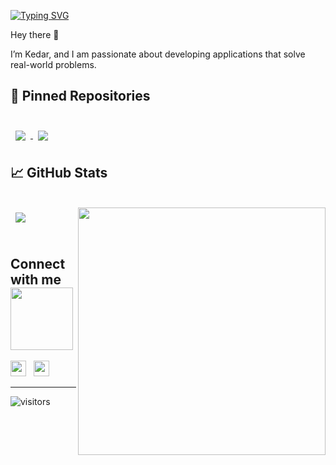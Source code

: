 [![Typing SVG](https://readme-typing-svg.herokuapp.com?font=Architects+Daughter&color=7AF79A&size=30&lines=Hey!+It's+Kedar!;I'm+a+CSE+Undergrad...;And+an+ML+Enthusiast)](https://git.io/typing-svg)

Hey there 👋

I’m Kedar, and I am passionate about developing applications that solve real-world problems.

## 📌 Pinned Repositories

<br>

<a href="https://github.com/kedarhub/Chat-App">
  <img align="center" style="margin:0.5rem" src="https://github-readme-stats.vercel.app/api/pin/?username=kedarhub&repo=chat-app&title_color=ffffff&text_color=c9cacc&icon_color=4AB197&bg_color=1A2B34" />
</a>

<a href="https://github.com/kedarhub/Chat-App">
  <img align="center" style="margin:0.5rem" src="https://github-readme-stats.vercel.app/api/pin/?username=kedarhub&repo=FLASK_TODO_APP&title_color=ffffff&text_color=c9cacc&icon_color=4AB197&bg_color=1A2B34" />
</a>

## &#x1f4c8; GitHub Stats

<br>

<a href="https://github.com/kedarhub">
  <img align="center" style="margin:0.5rem" src="https://github-readme-stats.vercel.app/api/top-langs/?username=kedarhub&hide=html,css&title_color=ffffff&text_color=c9cacc&icon_color=4AB197&bg_color=1A2B34" />
</a>

<a href="https://github.com/rohitkrtiwari/">
  <img align="right" width=396 src="https://github-readme-stats.vercel.app/api?username=kedarhub&show_icons=true&theme=react&border_color=61dafb&hide_border=true" />
</a>
<br>
<br>

<h2> Connect with me <img src='https://raw.githubusercontent.com/ShahriarShafin/ShahriarShafin/main/Assets/handshake.gif' width="100px"> </h2>
   <a href="https://www.linkedin.com/in/kedar-singh-9505a3243/" target="_blank"><img height="25" src="https://raw.githubusercontent.com/UjwalKandi/UjwalKandi/changes-to-readme/svg/linkedin%20rect.svg"></a>&nbsp;&nbsp;
 <a href="https://github.com/kedarhub" target="_blank"><img height="25" src="https://raw.githubusercontent.com/UjwalKandi/UjwalKandi/changes-to-readme/svg/github%20rect.svg"></a>&nbsp;&nbsp;
 
 <hr>
 
![visitors](https://visitor-badge.laobi.icu/badge?page_id=kedarhub.kedarhub)
